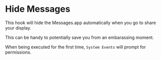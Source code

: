 # Hide Messages

This hook will hide the Messages.app automatically when you go to share your display.

This can be handy to potentially save you from an embarassing moment.

When being executed for the first time, `System Events` will prompt for permissions.
